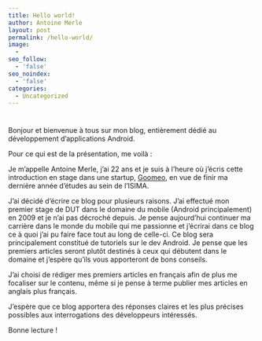 ```yaml
---
title: Hello world!
author: Antoine Merle
layout: post
permalink: /hello-world/
image:
  - 
seo_follow:
  - 'false'
seo_noindex:
  - 'false'
categories:
  - Uncategorized
---
```

# 

Bonjour et bienvenue à tous sur mon blog, entièrement dédié au développement d’applications Android.

Pour ce qui est de la présentation, me voilà :

Je m’appelle Antoine Merle, j’ai 22 ans et je suis à l’heure où j’écris cette introduction en stage dans une startup, [Goomeo][1], en vue de finir ma dernière année d’études au sein de l’ISIMA.

 [1]: http://www.goomeoevents.fr/ "Goomeo"

J’ai décidé d’écrire ce blog pour plusieurs raisons. J’ai effectué mon premier stage de DUT dans le domaine du mobile (Android principalement) en 2009 et je n’ai pas décroché depuis. Je pense aujourd’hui continuer ma carrière dans le monde du mobile qui me passionne et j’écrirai dans ce blog ce à quoi j’ai pu faire face tout au long de celle-ci. Ce blog sera principalement constitué de tutoriels sur le dev Android. Je pense que les premiers articles seront plutôt destinés à ceux qui débutent dans le domaine et j’espère qu’ils vous apporteront de bons conseils.

J’ai choisi de rédiger mes premiers articles en français afin de plus me focaliser sur le contenu, même si je pense à terme publier mes articles en anglais plus français.

J’espère que ce blog apportera des réponses claires et les plus précises possibles aux interrogations des développeurs intéressés.

Bonne lecture !